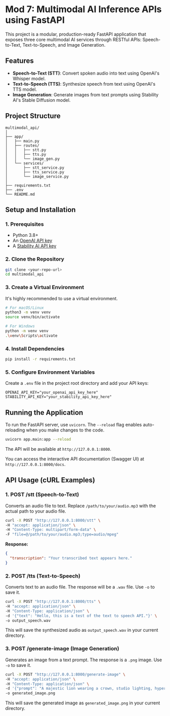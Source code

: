 # Mod 7: Multimodal AI Inference APIs using FastAPI

This project is a modular, production-ready FastAPI application that exposes three core multimodal AI services through RESTful APIs: Speech-to-Text, Text-to-Speech, and Image Generation.

## Features

- **Speech-to-Text (STT)**: Convert spoken audio into text using OpenAI's Whisper model.
- **Text-to-Speech (TTS)**: Synthesize speech from text using OpenAI's TTS model.
- **Image Generation**: Generate images from text prompts using Stability AI's Stable Diffusion model.

## Project Structure

```
multimodal_api/
│
├── app/
│   ├── main.py
│   ├── routes/
│   │   ├── stt.py
│   │   ├── tts.py
│   │   └── image_gen.py
│   └── services/
│       ├── stt_service.py
│       ├── tts_service.py
│       └── image_service.py
│
├── requirements.txt
├── .env
└── README.md
```

## Setup and Installation

### 1. Prerequisites
- Python 3.8+
- An [OpenAI API key](https://platform.openai.com/api-keys)
- A [Stability AI API key](https://platform.stability.ai/account/keys)

### 2. Clone the Repository
```bash
git clone <your-repo-url>
cd multimodal_api
```

### 3. Create a Virtual Environment
It's highly recommended to use a virtual environment.
```bash
# For macOS/Linux
python3 -m venv venv
source venv/bin/activate

# For Windows
python -m venv venv
.\venv\Scripts\activate
```

### 4. Install Dependencies
```bash
pip install -r requirements.txt
```

### 5. Configure Environment Variables
Create a `.env` file in the project root directory and add your API keys:
```
OPENAI_API_KEY="your_openai_api_key_here"
STABILITY_API_KEY="your_stability_api_key_here"
```

## Running the Application

To run the FastAPI server, use `uvicorn`. The `--reload` flag enables auto-reloading when you make changes to the code.
```bash
uvicorn app.main:app --reload
```
The API will be available at `http://127.0.0.1:8000`.

You can access the interactive API documentation (Swagger UI) at `http://127.0.0.1:8000/docs`.

## API Usage (cURL Examples)

### 1. POST /stt (Speech-to-Text)
Converts an audio file to text. Replace `/path/to/your/audio.mp3` with the actual path to your audio file.

```bash
curl -X POST "http://127.0.0.1:8000/stt" \
-H "accept: application/json" \
-H "Content-Type: multipart/form-data" \
-F "file=@/path/to/your/audio.mp3;type=audio/mpeg"
```
**Response:**
```json
{
  "transcription": "Your transcribed text appears here."
}
```

### 2. POST /tts (Text-to-Speech)
Converts text to an audio file. The response will be a `.wav` file. Use `-o` to save it.

```bash
curl -X POST "http://127.0.0.1:8000/tts" \
-H "accept: application/json" \
-H "Content-Type: application/json" \
-d '{"text": "Hello, this is a test of the text to speech API."}' \
-o output_speech.wav
```
This will save the synthesized audio as `output_speech.wav` in your current directory.

### 3. POST /generate-image (Image Generation)
Generates an image from a text prompt. The response is a `.png` image. Use `-o` to save it.

```bash
curl -X POST "http://127.0.0.1:8000/generate-image" \
-H "accept: application/json" \
-H "Content-Type: application/json" \
-d '{"prompt": "A majestic lion wearing a crown, studio lighting, hyperrealistic"}' \
-o generated_image.png
```
This will save the generated image as `generated_image.png` in your current directory.